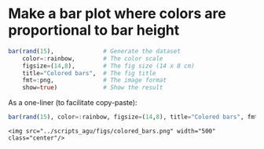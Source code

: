 # Make a bar plot where colors are proportional to bar height

```julia
bar(rand(15),              # Generate the dataset
    color=:rainbow,        # The color scale
    figsize=(14,8),        # The fig size (14 x 8 cm)
    title="Colored bars",  # The fig title
    fmt=:png,              # The image format
    show=true)             # Show the result
```

As a one-liner (to facilitate copy-paste):

```julia
bar(rand(15), color=:rainbow, figsize=(14,8), title="Colored bars", fmt=:png, show=true)
```

```@raw html
<img src="../scripts_agu/figs/colored_bars.png" width="500" class="center"/>
```